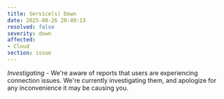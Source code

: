 ```yaml
---
title: Service(s) Down
date: 2025-08-26 20:49:13
resolved: false
severity: down
affected:
- Cloud
section: issue
---
```


*Investigating* - We're aware of reports that users are experiencing connection issues. We're currently investigating them, and apologize for any inconvenience it may be causing you.
